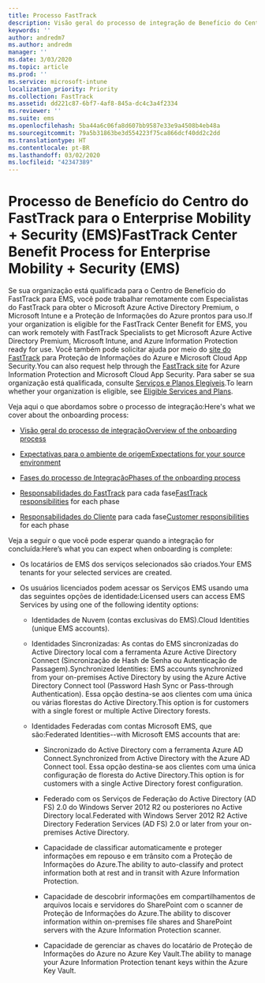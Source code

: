 ```yaml
---
title: Processo FastTrack
description: Visão geral do processo de integração de Benefício do Centro do FastTrack
keywords: ''
author: andredm7
ms.author: andredm
manager: ''
ms.date: 3/03/2020
ms.topic: article
ms.prod: ''
ms.service: microsoft-intune
localization_priority: Priority
ms.collection: FastTrack
ms.assetid: dd221c87-6bf7-4af8-845a-dc4c3a4f2334
ms.reviewer: ''
ms.suite: ems
ms.openlocfilehash: 5ba44a6c06fa8d607bb9587e33e9a4508b4eb48a
ms.sourcegitcommit: 79a5b31863be3d554223f75ca866dcf40dd2c2dd
ms.translationtype: HT
ms.contentlocale: pt-BR
ms.lasthandoff: 03/02/2020
ms.locfileid: "42347389"
---
```

# <a name="fasttrack-center-benefit-process-for-enterprise-mobility--security-ems"></a><span data-ttu-id="87559-103">Processo de Benefício do Centro do FastTrack para o Enterprise Mobility + Security (EMS)</span><span class="sxs-lookup"><span data-stu-id="87559-103">FastTrack Center Benefit Process for Enterprise Mobility + Security (EMS)</span></span>
<span data-ttu-id="87559-104">Se sua organização está qualificada para o Centro de Benefício do FastTrack para EMS, você pode trabalhar remotamente com Especialistas do FastTrack para obter o Microsoft Azure Active Directory Premium, o Microsoft Intune e a Proteção de Informações do Azure prontos para uso.</span><span class="sxs-lookup"><span data-stu-id="87559-104">If your organization is eligible for the FastTrack Center Benefit for EMS, you can work remotely with FastTrack Specialists to get Microsoft Azure Active Directory Premium, Microsoft Intune, and Azure Information Protection ready for use.</span></span> <span data-ttu-id="87559-105">Você também pode solicitar ajuda por meio do [site do FastTrack](https://www.microsoft.com/fasttrack/microsoft-365/ems) para Proteção de Informações do Azure e Microsoft Cloud App Security.</span><span class="sxs-lookup"><span data-stu-id="87559-105">You can also request help through the [FastTrack site](https://www.microsoft.com/fasttrack/microsoft-365/ems) for Azure Information Protection and Microsoft Cloud App Security.</span></span> <span data-ttu-id="87559-106">Para saber se sua organização está qualificada, consulte [Serviços e Planos Elegíveis](M365-eligible-services-and-plans.md).</span><span class="sxs-lookup"><span data-stu-id="87559-106">To learn whether your organization is eligible, see [Eligible Services and Plans](M365-eligible-services-and-plans.md).</span></span>


<span data-ttu-id="87559-107">Veja aqui o que abordamos sobre o processo de integração:</span><span class="sxs-lookup"><span data-stu-id="87559-107">Here's what we cover about the onboarding process:</span></span>

-   [<span data-ttu-id="87559-108">Visão geral do processo de integração</span><span class="sxs-lookup"><span data-stu-id="87559-108">Overview of the onboarding process</span></span>](EMS-fasttrack-benefit-overview.md)

-   [<span data-ttu-id="87559-109">Expectativas para o ambiente de origem</span><span class="sxs-lookup"><span data-stu-id="87559-109">Expectations for your source environment</span></span>](EMS-source-environment-expectations.md)

-   [<span data-ttu-id="87559-110">Fases do processo de Integração</span><span class="sxs-lookup"><span data-stu-id="87559-110">Phases of the onboarding process</span></span>](EMS-onboarding-phases.md)

-   <span data-ttu-id="87559-111">[Responsabilidades do FastTrack](EMS-fasttrack-responsibilities.md) para cada fase</span><span class="sxs-lookup"><span data-stu-id="87559-111">[FastTrack responsibilities](EMS-fasttrack-responsibilities.md) for each phase</span></span>

-   <span data-ttu-id="87559-112">[Responsabilidades do Cliente](EMS-your-responsibilities.md) para cada fase</span><span class="sxs-lookup"><span data-stu-id="87559-112">[Customer responsibilities](EMS-your-responsibilities.md) for each phase</span></span>

<span data-ttu-id="87559-113">Veja a seguir o que você pode esperar quando a integração for concluída:</span><span class="sxs-lookup"><span data-stu-id="87559-113">Here’s what you can expect when onboarding is complete:</span></span>

-   <span data-ttu-id="87559-114">Os locatários de EMS dos serviços selecionados são criados.</span><span class="sxs-lookup"><span data-stu-id="87559-114">Your EMS tenants for your selected services are created.</span></span>

-   <span data-ttu-id="87559-115">Os usuários licenciados podem acessar os Serviços EMS usando uma das seguintes opções de identidade:</span><span class="sxs-lookup"><span data-stu-id="87559-115">Licensed users can access EMS Services by using one of the following identity options:</span></span>

    -   <span data-ttu-id="87559-116">Identidades de Nuvem (contas exclusivas do EMS).</span><span class="sxs-lookup"><span data-stu-id="87559-116">Cloud Identities (unique EMS accounts).</span></span>

    -   <span data-ttu-id="87559-117">Identidades Sincronizadas: As contas do EMS sincronizadas do Active Directory local com a ferramenta Azure Active Directory Connect (Sincronização de Hash de Senha ou Autenticação de Passagem).</span><span class="sxs-lookup"><span data-stu-id="87559-117">Synchronized Identities: EMS accounts synchronized from your on-premises Active Directory by using the Azure Active Directory Connect tool (Password Hash Sync or Pass-through Authentication).</span></span> <span data-ttu-id="87559-118">Essa opção destina-se aos clientes com uma única ou várias florestas do Active Directory.</span><span class="sxs-lookup"><span data-stu-id="87559-118">This option is for customers with a single forest or multiple Active Directory forests.</span></span>

    -   <span data-ttu-id="87559-119">Identidades Federadas com contas Microsoft EMS, que são:</span><span class="sxs-lookup"><span data-stu-id="87559-119">Federated Identities--with Microsoft EMS accounts that are:</span></span>

        -   <span data-ttu-id="87559-120">Sincronizado do Active Directory com a ferramenta Azure AD Connect.</span><span class="sxs-lookup"><span data-stu-id="87559-120">Synchronized from Active Directory with the Azure AD Connect tool.</span></span> <span data-ttu-id="87559-121">Essa opção destina-se aos clientes com uma única configuração de floresta do Active Directory.</span><span class="sxs-lookup"><span data-stu-id="87559-121">This option is for customers with a single Active Directory forest configuration.</span></span>

        -   <span data-ttu-id="87559-122">Federado com os Serviços de Federação do Active Directory (AD FS) 2.0 do Windows Server 2012 R2 ou posteriores no Active Directory local.</span><span class="sxs-lookup"><span data-stu-id="87559-122">Federated with Windows Server 2012 R2 Active Directory Federation Services (AD FS) 2.0 or later from your on-premises Active Directory.</span></span>

        -   <span data-ttu-id="87559-123">Capacidade de classificar automaticamente e proteger informações em repouso e em trânsito com a Proteção de Informações do Azure.</span><span class="sxs-lookup"><span data-stu-id="87559-123">The ability to auto-classify and protect information both at rest and in transit with Azure Information Protection.</span></span> 

        -   <span data-ttu-id="87559-124">Capacidade de descobrir informações em compartilhamentos de arquivos locais e servidores do SharePoint com o scanner de Proteção de Informações do Azure.</span><span class="sxs-lookup"><span data-stu-id="87559-124">The ability to discover information within on-premises file shares and SharePoint servers with the Azure Information Protection scanner.</span></span> 

        -   <span data-ttu-id="87559-125">Capacidade de gerenciar as chaves do locatário de Proteção de Informações do Azure no Azure Key Vault.</span><span class="sxs-lookup"><span data-stu-id="87559-125">The ability to manage your Azure Information Protection tenant keys within the Azure Key Vault.</span></span> 
